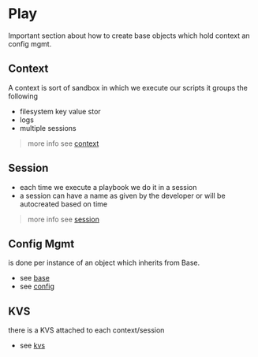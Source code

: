 # Play

Important section about how to create base objects which hold context an config mgmt.

## Context

A context is sort of sandbox in which we execute our scripts it groups the following

- filesystem key value stor
- logs
- multiple sessions

> more info see [context](context.md)

## Session

- each time we execute a playbook we do it in a session
- a session can have a name as given by the developer or will be autocreated based on time

> more info see [session](session.md)

## Config Mgmt

is done per instance of an object which inherits from Base.

- see [base](base.md)
- see [config](config.md)

## KVS

there is a KVS attached to each context/session

- see [kvs](kvs.md)

